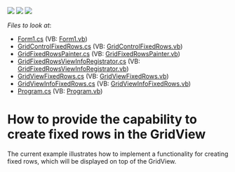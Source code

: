 <!-- default badges list -->
![](https://img.shields.io/endpoint?url=https://codecentral.devexpress.com/api/v1/VersionRange/128630994/11.1.6%2B)
[![](https://img.shields.io/badge/Open_in_DevExpress_Support_Center-FF7200?style=flat-square&logo=DevExpress&logoColor=white)](https://supportcenter.devexpress.com/ticket/details/E3045)
[![](https://img.shields.io/badge/📖_How_to_use_DevExpress_Examples-e9f6fc?style=flat-square)](https://docs.devexpress.com/GeneralInformation/403183)
<!-- default badges end -->
<!-- default file list -->
*Files to look at*:

* [Form1.cs](./CS/GridViewFixedRows/Form1.cs) (VB: [Form1.vb](./VB/GridViewFixedRows/Form1.vb))
* [GridControlFixedRows.cs](./CS/GridViewFixedRows/GridControlFixedRows.cs) (VB: [GridControlFixedRows.vb](./VB/GridViewFixedRows/GridControlFixedRows.vb))
* [GridFixedRowsPainter.cs](./CS/GridViewFixedRows/GridFixedRowsPainter.cs) (VB: [GridFixedRowsPainter.vb](./VB/GridViewFixedRows/GridFixedRowsPainter.vb))
* [GridFixedRowsViewInfoRegistrator.cs](./CS/GridViewFixedRows/GridFixedRowsViewInfoRegistrator.cs) (VB: [GridFixedRowsViewInfoRegistrator.vb](./VB/GridViewFixedRows/GridFixedRowsViewInfoRegistrator.vb))
* [GridViewFixedRows.cs](./CS/GridViewFixedRows/GridViewFixedRows.cs) (VB: [GridViewFixedRows.vb](./VB/GridViewFixedRows/GridViewFixedRows.vb))
* [GridViewInfoFixedRows.cs](./CS/GridViewFixedRows/GridViewInfoFixedRows.cs) (VB: [GridViewInfoFixedRows.vb](./VB/GridViewFixedRows/GridViewInfoFixedRows.vb))
* [Program.cs](./CS/GridViewFixedRows/Program.cs) (VB: [Program.vb](./VB/GridViewFixedRows/Program.vb))
<!-- default file list end -->
# How to provide the capability to create fixed rows in the GridView


<p>The current example illustrates how to implement a functionality for creating fixed rows, which will be displayed on top of the GridView.</p>

<br/>


